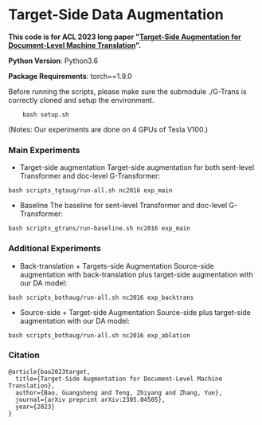 # Target-Side Data Augmentation

**This code is for ACL 2023 long paper "[Target-Side Augmentation for Document-Level Machine Translation](https://arxiv.org/abs/2305.04505)".**

**Python Version**: Python3.6

**Package Requirements**: torch==1.9.0

Before running the scripts, please make sure the submodule ./G-Trans is correctly cloned and setup the environment.
```
    bash setup.sh
```
(Notes: Our experiments are done on 4 GPUs of Tesla V100.)

### Main Experiments

* Target-side augmentation
Target-side augmentation for both sent-level Transformer and doc-level G-Transformer:
```
bash scripts_tgtaug/run-all.sh nc2016 exp_main
```

* Baseline
The baseline for sent-level Transformer and doc-level G-Transformer:
```
bash scripts_gtrans/run-baseline.sh nc2016 exp_main
```

### Additional Experiments
* Back-translation + Targets-side Augmentation
Source-side augmentation with back-translation plus target-side augmentation with our DA model:
```
bash scripts_bothaug/run-all.sh nc2016 exp_backtrans
```

* Source-side + Target-side Augmentation 
Source-side plus target-side augmentation with our DA model:
```
bash scripts_bothaug/run-all.sh nc2016 exp_ablation
```

### Citation
```
@article{bao2023target,
  title={Target-Side Augmentation for Document-Level Machine Translation},
  author={Bao, Guangsheng and Teng, Zhiyang and Zhang, Yue},
  journal={arXiv preprint arXiv:2305.04505},
  year={2023}
}
```
